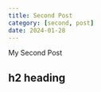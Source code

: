 ```yaml
---
title: Second Post
category: [second, post]
date: 2024-01-28
---
```


My Second Post

## h2 heading
